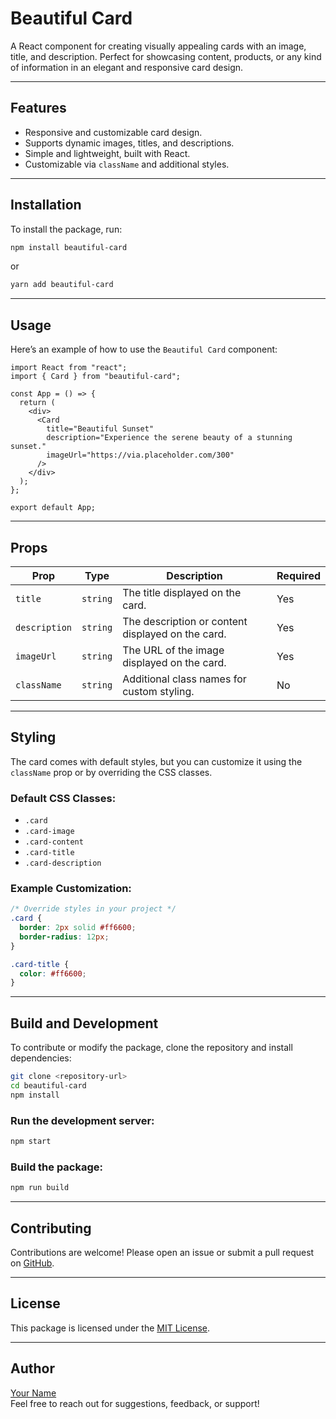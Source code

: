 
# **Beautiful Card**

A React component for creating visually appealing cards with an image, title, and description. Perfect for showcasing content, products, or any kind of information in an elegant and responsive card design.

---

## **Features**
- Responsive and customizable card design.
- Supports dynamic images, titles, and descriptions.
- Simple and lightweight, built with React.
- Customizable via `className` and additional styles.

---

## **Installation**

To install the package, run:

```bash
npm install beautiful-card
```

or

```bash
yarn add beautiful-card
```

---

## **Usage**

Here’s an example of how to use the `Beautiful Card` component:

```tsx
import React from "react";
import { Card } from "beautiful-card";

const App = () => {
  return (
    <div>
      <Card
        title="Beautiful Sunset"
        description="Experience the serene beauty of a stunning sunset."
        imageUrl="https://via.placeholder.com/300"
      />
    </div>
  );
};

export default App;
```

---

## **Props**

| Prop         | Type     | Description                                      | Required |
|--------------|----------|--------------------------------------------------|----------|
| `title`      | `string` | The title displayed on the card.                 | Yes      |
| `description`| `string` | The description or content displayed on the card.| Yes      |
| `imageUrl`   | `string` | The URL of the image displayed on the card.      | Yes      |
| `className`  | `string` | Additional class names for custom styling.       | No       |

---

## **Styling**

The card comes with default styles, but you can customize it using the `className` prop or by overriding the CSS classes.

### Default CSS Classes:
- `.card`
- `.card-image`
- `.card-content`
- `.card-title`
- `.card-description`

### Example Customization:

```css
/* Override styles in your project */
.card {
  border: 2px solid #ff6600;
  border-radius: 12px;
}

.card-title {
  color: #ff6600;
}
```

---

## **Build and Development**

To contribute or modify the package, clone the repository and install dependencies:

```bash
git clone <repository-url>
cd beautiful-card
npm install
```

### Run the development server:
```bash
npm start
```

### Build the package:
```bash
npm run build
```

---

## **Contributing**

Contributions are welcome! Please open an issue or submit a pull request on [GitHub](https://github.com/your-username/beautiful-card).

---

## **License**

This package is licensed under the [MIT License](LICENSE).

---

## **Author**

[Your Name](https://github.com/your-username)  
Feel free to reach out for suggestions, feedback, or support!

